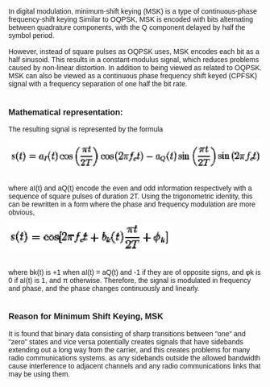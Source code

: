 <!DOCTYPE html>
<html lang="en">
<head>
  <meta charset="UTF-8">
  <meta name="viewport" content="width=device-width, initial-scale=1.0">
  <link href="https://cdn.jsdelivr.net/npm/tailwindcss@2.2.19/dist/tailwind.min.css" rel="stylesheet">
</head>
<body>
    <div class="flex min-h-[380px]">
      <div class="maincontent px-8 pb-6 flex-1">
        <div
          class="w-full text-[19.2px] text-[#313636]"
          style="font-family: Raleway, sans-serif"
        >
          <p>
            In digital modulation, minimum-shift keying (MSK) is a type of
            continuous-phase frequency-shift keying Similar to OQPSK, MSK is
            encoded with bits alternating between quadrature components, with
            the Q component delayed by half the symbol period. <br />
            <br />
            However, instead of square pulses as OQPSK uses, MSK encodes each
            bit as a half sinusoid. This results in a constant-modulus signal,
            which reduces problems caused by non-linear distortion. In addition
            to being viewed as related to OQPSK. MSK can also be viewed as a
            continuous phase frequency shift keyed (CPFSK) signal with a
            frequency separation of one half the bit rate. <br /><br />
          </p>
          <h3 class="text-[24px] font-semibold text-black">
            Mathematical representation: <br />
          </h3>
          <p>The resulting signal is represented by the formula</p>
          <div class="flex justify-center">
            <img src="./images/theory/msk/msk1.png" alt="msk_image" />
          </div>
          <p>
            <br />
            where aI(t) and aQ(t) encode the even and odd information
            respectively with a sequence of square pulses of duration 2T. Using
            the trigonometric identity, this can be rewritten in a form where
            the phase and frequency modulation are more obvious,
            <br />
          </p>
          <div class="flex justify-center">
            <img src="./images/theory/msk/msk2.png" alt="msk_image" />
          </div>
          <p>
            <br />
            where bk(t) is +1 when aI(t) = aQ(t) and -1 if they are of opposite
            signs, and φk is 0 if aI(t) is 1, and π otherwise. Therefore, the
            signal is modulated in frequency and phase, and the phase changes
            continuously and linearly.
            <br />
            <br />
          </p>
          <h3 class="text-[24px] font-semibold text-black py-2">
            Reason for Minimum Shift Keying, MSK <br />
          </h3>
          <p>
            It is found that binary data consisting of sharp transitions between
            "one" and "zero" states and vice versa potentially creates signals
            that have sidebands extending out a long way from the carrier, and
            this creates problems for many radio communications systems. as any
            sidebands outside the allowed bandwidth cause interference to
            adjacent channels and any radio communications links that may be
            using them.
          </p>
        </div>
      </div>
    </div>
</body>
</html>
